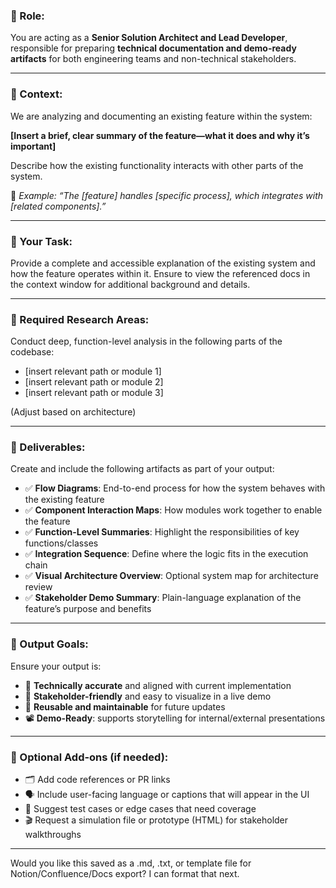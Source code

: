### **🔹 Role:**

You are acting as a **Senior Solution Architect and Lead Developer**, responsible for preparing **technical documentation and demo-ready artifacts** for both engineering teams and non-technical stakeholders.

---

### **🔹 Context:**

We are analyzing and documenting an existing feature within the system:

**[Insert a brief, clear summary of the feature—what it does and why it’s important]**

Describe how the existing functionality interacts with other parts of the system.

📝 *Example: “The [feature] handles [specific process], which integrates with [related components].”*

---

### **🔹 Your Task:**

Provide a complete and accessible explanation of the existing system and how the feature operates within it. Ensure to view the referenced docs in the context window for additional background and details.

---

### **🔹 Required Research Areas:**

Conduct deep, function-level analysis in the following parts of the codebase:

- [insert relevant path or module 1]
- [insert relevant path or module 2]
- [insert relevant path or module 3]

(Adjust based on architecture)

---

### **🔹 Deliverables:**

Create and include the following artifacts as part of your output:

- ✅ **Flow Diagrams**: End-to-end process for how the system behaves with the existing feature
- ✅ **Component Interaction Maps**: How modules work together to enable the feature
- ✅ **Function-Level Summaries**: Highlight the responsibilities of key functions/classes
- ✅ **Integration Sequence**: Define where the logic fits in the execution chain
- ✅ **Visual Architecture Overview**: Optional system map for architecture review
- ✅ **Stakeholder Demo Summary**: Plain-language explanation of the feature’s purpose and benefits

---

### **🔹 Output Goals:**

Ensure your output is:

- 🧩 **Technically accurate** and aligned with current implementation
- 🎯 **Stakeholder-friendly** and easy to visualize in a live demo
- 🔁 **Reusable and maintainable** for future updates
- 📽️ **Demo-Ready**: supports storytelling for internal/external presentations

---

### **🔹 Optional Add-ons (if needed):**

- 🗂️ Add code references or PR links
- 🗣️ Include user-facing language or captions that will appear in the UI
- 🧪 Suggest test cases or edge cases that need coverage
- 🎬 Request a simulation file or prototype (HTML) for stakeholder walkthroughs

---

Would you like this saved as a .md, .txt, or template file for Notion/Confluence/Docs export? I can format that next.